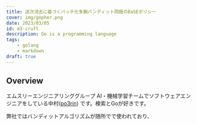 ```yaml
---
title: 逐次消去に基づくバッチ化多腕バンディット問題のBaSEポリシー
cover: img/gopher.png
date: 2023/03/05
id: m3-cruft
description: Go is a programming language
tags:
    - golang
    - markdown
draft: true
---
```


## Overview

エムスリーエンジニアリンググループ AI・機械学習チームでソフトウェアエンジニアをしている中村([po3rin](https://twitter.com/po3rin)) です。検索とGoが好きです。

弊社ではバンディットアルゴリズムが随所でで使われており、
